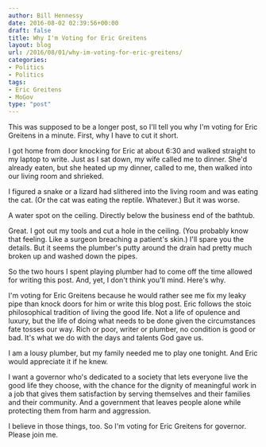 ```yaml
---
author: Bill Hennessy
date: 2016-08-02 02:39:56+00:00
draft: false
title: Why I'm Voting for Eric Greitens
layout: blog
url: /2016/08/01/why-im-voting-for-eric-greitens/
categories:
- Politics
- Politics
tags:
- Eric Greitens
- MoGov
type: "post"
---
```


This was supposed to be a longer post, so I'll tell you why I'm voting for Eric Greitens in a minute. First, why I have to cut it short.

I got home from door knocking for Eric at about 6:30 and walked straight to my laptop to write. Just as I sat down, my wife called me to dinner. She'd already eaten, but she heated up my dinner, called to me, then walked into our living room and shrieked.

I figured a snake or a lizard had slithered into the living room and was eating the cat. (Or the cat was eating the reptile. Whatever.) But it was worse.

A water spot on the ceiling. Directly below the business end of the bathtub.

Great. I got out my tools and cut a hole in the ceiling. (You probably know that feeling. Like a surgeon breaching a patient's skin.) I'll spare you the details. But it seems the plumber's putty around the drain had pretty much broken up and washed down the pipes.

So the two hours I spent playing plumber had to come off the time allowed for writing this post. And, yet, I don't think you'll mind. Here's why.

I'm voting for Eric Greitens because he would rather see me fix my leaky pipe than knock doors for him or write this blog post. Eric follows the stoic philosophical tradition of living the good life. Not a life of opulence and luxury, but the life of doing what needs to be done given the circumstances fate tosses our way. Rich or poor, writer or plumber, no condition is good or bad. It's what we do with the days and talents God gave us.

I am a lousy plumber, but my family needed me to play one tonight. And Eric would appreciate it if he knew.

I want a governor who's dedicated to a society that lets everyone live the good life they choose, with the chance for the dignity of meaningful work in a job that gives them satisfaction by serving themselves and their families and their community. And a government that leaves people alone while protecting them from harm and aggression.

I believe in those things, too. So I'm voting for Eric Greitens for governor. Please join me.
